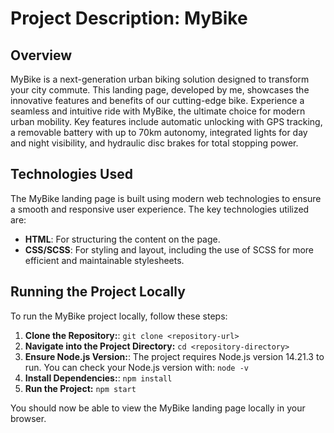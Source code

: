 # Project Description: MyBike

## Overview

MyBike is a next-generation urban biking solution designed to transform your city commute. This landing page, developed by me, showcases the innovative features and benefits of our cutting-edge bike. Experience a seamless and intuitive ride with MyBike, the ultimate choice for modern urban mobility. Key features include automatic unlocking with GPS tracking, a removable battery with up to 70km autonomy, integrated lights for day and night visibility, and hydraulic disc brakes for total stopping power.

## Technologies Used

The MyBike landing page is built using modern web technologies to ensure a smooth and responsive user experience. The key technologies utilized are:

- **HTML**: For structuring the content on the page.
- **CSS/SCSS**: For styling and layout, including the use of SCSS for more efficient and maintainable stylesheets.

## Running the Project Locally

To run the MyBike project locally, follow these steps:

1. **Clone the Repository:**:
   `git clone <repository-url>`
2. **Navigate into the Project Directory:**
   `cd <repository-directory>`
3. **Ensure Node.js Version:**:
   The project requires Node.js version 14.21.3 to run. You can check your Node.js version with:
   `node -v`
4. **Install Dependencies:**:
   `npm install`
5. **Run the Project:**
   `npm start`

You should now be able to view the MyBike landing page locally in your browser.
